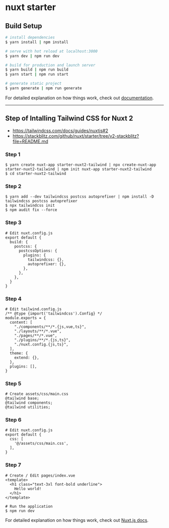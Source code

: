 # nuxt starter

## Build Setup

```bash
# install dependencies
$ yarn install | npm install

# serve with hot reload at localhost:3000
$ yarn dev | npm run dev

# build for production and launch server
$ yarn build | npm run build
$ yarn start | npm run start

# generate static project
$ yarn generate | npm run generate

```

For detailed explanation on how things work, check out [documentation](https://nuxtjs.org).

---

## Step of Intalling Tailwind CSS for Nuxt 2

- https://tailwindcss.com/docs/guides/nuxtjs#2
- https://stackblitz.com/github/nuxt/starter/tree/v2-stackblitz?file=README.md

### Step 1

```
$ yarn create nuxt-app starter-nuxt2-tailwind | npx create-nuxt-app starter-nuxt2-tailwind | npm init nuxt-app starter-nuxt2-tailwind
$ cd starter-nuxt2-tailwind
```

### Step 2

```
$ yarn add --dev tailwindcss postcss autoprefixer | npm install -D tailwindcss postcss autoprefixer
$ npx tailwindcss init
$ npm audit fix --force
```

### Step 3

```
# Edit nuxt.config.js
export default {
  build: {
    postcss: {
      postcssOptions: {
        plugins: {
          tailwindcss: {},
          autoprefixer: {},
        },
      },
    },
  }
}
```

### Step 4

```
# Edit tailwind.config.js
/** @type {import('tailwindcss').Config} */
module.exports = {
  content: [
    "./components/**/*.{js,vue,ts}",
    "./layouts/**/*.vue",
    "./pages/**/*.vue",
    "./plugins/**/*.{js,ts}",
    "./nuxt.config.{js,ts}",
  ],
  theme: {
    extend: {},
  },
  plugins: [],
}
```

### Step 5

```
# Create assets/css/main.css
@tailwind base;
@tailwind components;
@tailwind utilities;
```

### Step 6

```
# Edit nuxt.config.js
export default {
  css: [
    '@/assets/css/main.css',
  ],
}
```

### Step 7

```
# Create / Edit pages/index.vue
<template>
  <h1 class="text-3xl font-bold underline">
    Hello world!
  </h1>
</template>

# Run the application
$ npm run dev
```

For detailed explanation on how things work, check out [Nuxt.js docs](https://nuxtjs.org).
